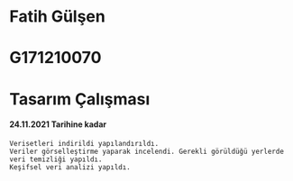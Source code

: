 # Fatih Gülşen
# G171210070
# Tasarım Çalışması

#### 24.11.2021 Tarihine kadar
    Verisetleri indirildi yapılandırıldı.
    Veriler görselleştirme yaparak incelendi. Gerekli görüldüğü yerlerde veri temizliği yapıldı.
    Keşifsel veri analizi yapıldı.
    
